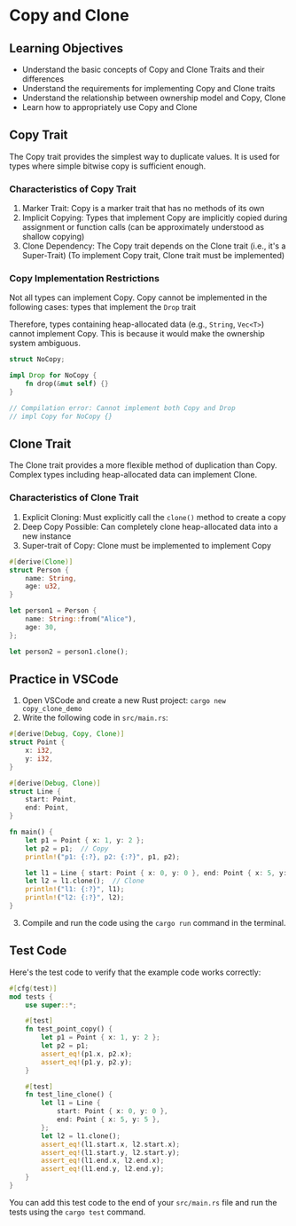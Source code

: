 # Copy and Clone

## Learning Objectives

- Understand the basic concepts of Copy and Clone Traits and their differences
- Understand the requirements for implementing Copy and Clone traits
- Understand the relationship between ownership model and Copy, Clone
- Learn how to appropriately use Copy and Clone

## Copy Trait

The Copy trait provides the simplest way to duplicate values. It is used for types where simple bitwise copy is sufficient enough.

### Characteristics of Copy Trait

1. Marker Trait: Copy is a marker trait that has no methods of its own
2. Implicit Copying: Types that implement Copy are implicitly copied during assignment or function calls (can be approximately understood as shallow copying)
3. Clone Dependency: The Copy trait depends on the Clone trait (i.e., it's a Super-Trait) (To implement Copy trait, Clone trait must be implemented)

### Copy Implementation Restrictions

Not all types can implement Copy. Copy cannot be implemented in the following cases: types that implement the `Drop` trait

Therefore, types containing heap-allocated data (e.g., `String`, `Vec<T>`) cannot implement Copy. This is because it would make the ownership system ambiguous.

```rust
struct NoCopy;

impl Drop for NoCopy {
    fn drop(&mut self) {}
}

// Compilation error: Cannot implement both Copy and Drop
// impl Copy for NoCopy {}
```

## Clone Trait

The Clone trait provides a more flexible method of duplication than Copy. Complex types including heap-allocated data can implement Clone.

### Characteristics of Clone Trait

1. Explicit Cloning: Must explicitly call the `clone()` method to create a copy
2. Deep Copy Possible: Can completely clone heap-allocated data into a new instance
3. Super-trait of Copy: Clone must be implemented to implement Copy

```rust
#[derive(Clone)]
struct Person {
    name: String,
    age: u32,
}

let person1 = Person {
    name: String::from("Alice"),
    age: 30,
};

let person2 = person1.clone();
```

## Practice in VSCode

1. Open VSCode and create a new Rust project: `cargo new copy_clone_demo`
2. Write the following code in `src/main.rs`:

```rust
#[derive(Debug, Copy, Clone)]
struct Point {
    x: i32,
    y: i32,
}

#[derive(Debug, Clone)]
struct Line {
    start: Point,
    end: Point,
}

fn main() {
    let p1 = Point { x: 1, y: 2 };
    let p2 = p1;  // Copy
    println!("p1: {:?}, p2: {:?}", p1, p2);

    let l1 = Line { start: Point { x: 0, y: 0 }, end: Point { x: 5, y: 5 } };
    let l2 = l1.clone();  // Clone
    println!("l1: {:?}", l1);
    println!("l2: {:?}", l2);
}
```

3. Compile and run the code using the `cargo run` command in the terminal.

## Test Code

Here's the test code to verify that the example code works correctly:

```rust
#[cfg(test)]
mod tests {
    use super::*;

    #[test]
    fn test_point_copy() {
        let p1 = Point { x: 1, y: 2 };
        let p2 = p1;
        assert_eq!(p1.x, p2.x);
        assert_eq!(p1.y, p2.y);
    }

    #[test]
    fn test_line_clone() {
        let l1 = Line {
            start: Point { x: 0, y: 0 },
            end: Point { x: 5, y: 5 },
        };
        let l2 = l1.clone();
        assert_eq!(l1.start.x, l2.start.x);
        assert_eq!(l1.start.y, l2.start.y);
        assert_eq!(l1.end.x, l2.end.x);
        assert_eq!(l1.end.y, l2.end.y);
    }
}
```

You can add this test code to the end of your `src/main.rs` file and run the tests using the `cargo test` command.